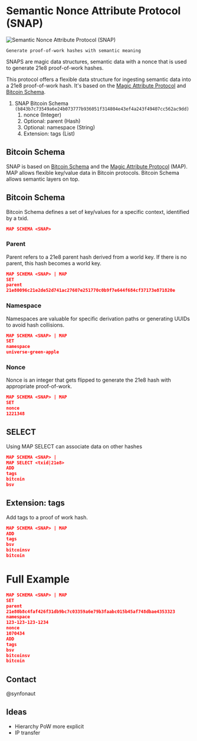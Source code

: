 # Semantic Nonce Attribute Protocol (SNAP)

![Semantic Nonce Attribute Protocol (SNAP)](https://media.giphy.com/media/13sJFV64YRIc1y/giphy.gif)

`Generate proof-of-work hashes with semantic meaning`

SNAPS are magic data structures, semantic data with a nonce that is used to generate 21e8 proof-of-work hashes.

This protocol offers a flexible data structure for ingesting semantic data into a 21e8 proof-of-work hash. It's based on the [Magic Attribute Protocol](https://github.com/rohenaz/MAP/tree/v2) and [Bitcoin Schema](https://github.com/synfonaut/MAP/blob/v2/README.md#map-schema).

1. SNAP Bitcoin Schema `(b843b7c73549a6e24b073777b936051f314804e43ef4a243f49407cc562ac9dd)`
   1. nonce (Integer)
   2. Optional: parent (Hash)
   3. Optional: namespace (String)
   4. Extension: tags (List)

## Bitcoin Schema

SNAP is based on [Bitcoin Schema](https://github.com/synfonaut/MAP/blob/v2/README.md#map-schema) and the [Magic Attribute Protocol](https://github.com/rohenaz/MAP/tree/v2) (MAP). MAP allows flexible key/value data in Bitcoin protocols. Bitcoin Schema allows semantic layers on top.

## Bitcoin Schema

Bitcoin Schema defines a set of key/values for a specific context, identified by a txid.

```json
MAP SCHEMA <SNAP>
```

### Parent

Parent refers to a 21e8 parent hash derived from a world key. If there is no parent, this hash becomes a world key.

```json
MAP SCHEMA <SNAP> | MAP
SET
parent
21e80096c21e2de52d741ac27607e251770c0b9f7e644f684cf37173e871820e
```

### Namespace

Namespaces are valuable for specific derivation paths or generating UUIDs to avoid hash collisions.

```json
MAP SCHEMA <SNAP> | MAP
SET
namespace
universe-green-apple
```

### Nonce

Nonce is an integer that gets flipped to generate the 21e8 hash with appropriate proof-of-work.

```json
MAP SCHEMA <SNAP> | MAP
SET
nonce
1221348
```

## SELECT

Using MAP SELECT can associate data on other hashes

```json
MAP SCHEMA <SNAP> |
MAP SELECT <txid|21e8>
ADD
tags
bitcoin
bsv
```

## Extension: tags

Add tags to a proof of work hash.

```json
MAP SCHEMA <SNAP> | MAP
ADD
tags
bsv
bitcoinsv
bitcoin
```

# Full Example

```json
MAP SCHEMA <SNAP> | MAP
SET
parent
21e80b8c4faf426f31db9bc7c03359a6e79b3faabc015b45af748dbae4353323
namespace
123-123-123-1234
nonce
1070434
ADD
tags
bsv
bitcoinsv
bitcoin
```

## Contact

@synfonaut

## Ideas
* Hierarchy PoW more explicit
* IP transfer
